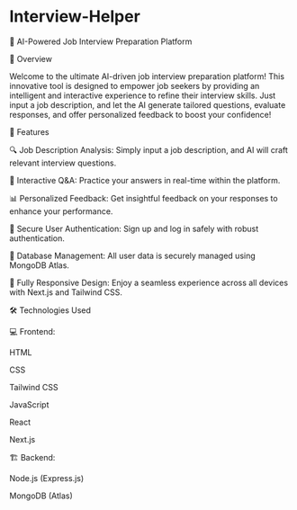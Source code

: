 # Interview-Helper
🚀 AI-Powered Job Interview Preparation Platform

🌟 Overview

Welcome to the ultimate AI-driven job interview preparation platform! This innovative tool is designed to empower job seekers by providing an intelligent and interactive experience to refine their interview skills. Just input a job description, and let the AI generate tailored questions, evaluate responses, and offer personalized feedback to boost your confidence!

🎯 Features

🔍 Job Description Analysis: Simply input a job description, and AI will craft relevant interview questions.

💬 Interactive Q&A: Practice your answers in real-time within the platform.

📊 Personalized Feedback: Get insightful feedback on your responses to enhance your performance.

🔐 Secure User Authentication: Sign up and log in safely with robust authentication.

📂 Database Management: All user data is securely managed using MongoDB Atlas.

📱 Fully Responsive Design: Enjoy a seamless experience across all devices with Next.js and Tailwind CSS.

🛠 Technologies Used

💻 Frontend:

HTML

CSS

Tailwind CSS

JavaScript

React

Next.js

🏗 Backend:

Node.js (Express.js)

MongoDB (Atlas)
